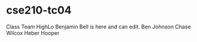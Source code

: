 # cse210-tc04
Class Team HighLo
Benjamin Bell is here and can edit.
Ben Johnson
Chase Wilcox
Heber Hooper